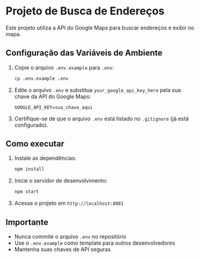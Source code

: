# Projeto de Busca de Endereços

Este projeto utiliza a API do Google Maps para buscar endereços e exibir no mapa.

## Configuração das Variáveis de Ambiente

1. Copie o arquivo `.env.example` para `.env`:
   ```bash
   cp .env.example .env
   ```

2. Edite o arquivo `.env` e substitua `your_google_api_key_here` pela sua chave da API do Google Maps:
   ```
   GOOGLE_API_KEY=sua_chave_aqui
   ```

3. Certifique-se de que o arquivo `.env` está listado no `.gitignore` (já está configurado).

## Como executar

1. Instale as dependências:
   ```bash
   npm install
   ```

2. Inicie o servidor de desenvolvimento:
   ```bash
   npm start
   ```

3. Acesse o projeto em `http://localhost:8081`

## Importante

- Nunca commite o arquivo `.env` no repositório
- Use o `.env.example` como template para outros desenvolvedores
- Mantenha suas chaves de API seguras
